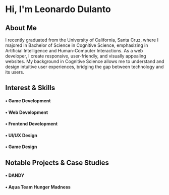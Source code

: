 <h1>Hi, I'm Leonardo Dulanto</h1>

<h2>About Me</h2>

<p>I recently graduated from the University of California, Santa Cruz, where I majored in Bachelor of Science in Cognitive Science, emphasizing in Artificial Intelligence and Human-Computer Interactions. As a web developer, I create responsive, user-friendly, and visually appealing websites. My background in Cognitive Science allows me to understand and design intuitive user experiences, bridging the gap between technology and its users.</p>

<h2>Interest & Skills</h2>
<h4>&#x2022; Game Development</h4>
<h4>&#x2022; Web Development</h4>
<h4>&#x2022; Frontend Development</h4>
<h4>&#x2022; UI/UX Design</h4>
<h4>&#x2022; Game Design</h4>

<h2>Notable Projects & Case Studies</h2>
<h4>&#x2022; DANDY</h4>
<h4>&#x2022; Aqua Team Hunger Madness</h4>
